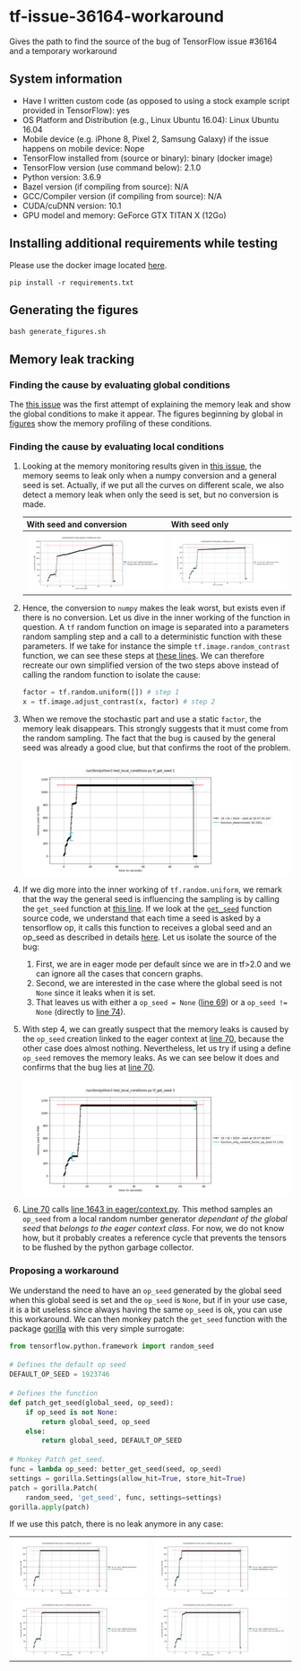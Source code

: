 # tf-issue-36164-workaround

Gives the path to find the source of the bug of TensorFlow issue #36164 and a temporary workaround

## System information

- Have I written custom code (as opposed to using a stock example script provided in TensorFlow): yes
- OS Platform and Distribution (e.g., Linux Ubuntu 16.04): Linux Ubuntu 16.04
- Mobile device (e.g. iPhone 8, Pixel 2, Samsung Galaxy) if the issue happens on mobile device: Nope
- TensorFlow installed from (source or binary): binary (docker image)
- TensorFlow version (use command below): 2.1.0
- Python version: 3.6.9
- Bazel version (if compiling from source): N/A
- GCC/Compiler version (if compiling from source): N/A
- CUDA/cuDNN version: 10.1
- GPU model and memory: GeForce GTX TITAN X (12Go)

## Installing additional requirements while testing

Please use the docker image located [here](https://hub.docker.com/layers/tensorflow/tensorflow/2.1.0-gpu-py3-jupyter/images/sha256-901b827b19d14aa0dd79ebbd45f410ee9dbfa209f6a4db71041b5b8ae144fea5?context=explore).

```shell
pip install -r requirements.txt
```

## Generating the figures

```shell
bash generate_figures.sh
```

## Memory leak tracking

### Finding the cause by evaluating global conditions

The [this issue](https://github.com/tensorflow/tensorflow/issues/36164) was the first attempt of explaining the memory leak and show the global conditions to make it appear. The figures beginning by global in [figures](figures) show the memory profiling of these conditions.

### Finding the cause by evaluating local conditions

1. Looking at the memory monitoring results given in [this issue](https://github.com/tensorflow/tensorflow/issues/36164), the memory seems to leak only when a numpy conversion and a general seed is set. Actually, if we put all the curves on different scale, we also detect a memory leak when only the seed is set, but no conversion is made.

    |  With seed and conversion |  With seed only |
    |---|---|
    | ![mem_leak_p1](figures/global_function_with_seed_and_conversion.png) | ![mem_leak_p1](figures/global_function_with_seed.png) |

2. Hence, the conversion to `numpy` makes the leak worst, but exists even if there is no conversion. Let us dive in the inner working of the function in question. A `tf` random function on image is separated into a parameters random sampling step and a call to a deterministic function with these parameters. If we take for instance the simple `tf.image.random_contrast` function, we can see these steps at [these lines](https://github.com/tensorflow/tensorflow/blob/v2.1.0/tensorflow/python/ops/image_ops_impl.py#L1613).  We can therefore recreate our own simplified version of the two steps above instead of calling the random function to isolate the cause:

    ```python
    factor = tf.random.uniform([]) # step 1
    x = tf.image.adjust_contrast(x, factor) # step 2
    ```

3. When we remove the stochastic part and use a static `factor`, the memory leak disappears. This strongly suggests that it must come from the random sampling. The fact that the bug is caused by the general seed was already a good clue, but that confirms the root of the problem.

    ![old_seed_function_determinist](figures/local_tf_get_seed_function_deterministic.png)

4. If we dig more into the inner working of `tf.random.uniform`, we remark that the way the general seed is influencing the sampling is by calling the `get_seed` function at [this line](https://github.com/tensorflow/tensorflow/blob/e5bf8de410005de06a7ff5393fafdf832ef1d4ad/tensorflow/python/ops/random_ops.py#L267). If we look at the [`get_seed`](https://github.com/tensorflow/tensorflow/blob/e5bf8de410005de06a7ff5393fafdf832ef1d4ad/tensorflow/python/framework/random_seed.py#L39) function source code, we understand that each time a seed is asked by a tensorflow op, it calls this function to receives a global seed and an op_seed as described in details [here](https://www.tensorflow.org/api_docs/python/tf/random/set_seed). Let us isolate the source of the bug:

    1. First, we are in eager mode per default since we are in tf>2.0 and we can ignore all the cases that concern graphs.
    2. Second, we are interested in the case where the global seed is not `None` since it leaks when it is set.
    3. That leaves us with either a `op_seed = None` ([line 69](https://github.com/tensorflow/tensorflow/blob/e5bf8de410005de06a7ff5393fafdf832ef1d4ad/tensorflow/python/framework/random_seed.py#L69)) or a `op_seed != None` (directly to [line 74](https://github.com/tensorflow/tensorflow/blob/e5bf8de410005de06a7ff5393fafdf832ef1d4ad/tensorflow/python/framework/random_seed.py#L74)).

5. With step 4, we can greatly suspect that the memory leaks is caused by the `op_seed` creation linked to the eager context at [line 70](https://github.com/tensorflow/tensorflow/blob/e5bf8de410005de06a7ff5393fafdf832ef1d4ad/tensorflow/python/framework/random_seed.py#L70), because the other case does almost nothing. Nevertheless, let us try if using a define `op_seed` removes the memory leaks. As we can see below it does and confirms that the bug lies at [line 70](https://github.com/tensorflow/tensorflow/blob/e5bf8de410005de06a7ff5393fafdf832ef1d4ad/tensorflow/python/framework/random_seed.py#L70).

    ![old_seed_function_only_random_factor_op_seed](figures/local_tf_get_seed_function_only_random_factor_op_seed.png)

6. [Line 70](https://github.com/tensorflow/tensorflow/blob/e5bf8de410005de06a7ff5393fafdf832ef1d4ad/tensorflow/python/framework/random_seed.py#L70) calls [line 1643 in eager/context.py](https://github.com/tensorflow/tensorflow/blob/e5bf8de410005de06a7ff5393fafdf832ef1d4ad/tensorflow/python/eager/context.py#L1643). This method samples an `op_seed` from a local random number generator *dependant of the global seed* that *belongs to the eager context class*. For now, we do not know how, but it probably creates a reference cycle that prevents the tensors to be flushed by the python garbage collector.

### Proposing a workaround

We understand the need to have an `op_seed` generated by the global seed when this global seed is set and the `op_seed` is `None`, but if in your use case, it is a bit useless since always having the same `op_seed` is ok, you can use this workaround. We can then monkey patch the `get_seed` function with the package [gorilla](https://github.com/christophercrouzet/gorilla) with this very simple surrogate:

```python
from tensorflow.python.framework import random_seed

# Defines the default op seed
DEFAULT_OP_SEED = 1923746

# Defines the function
def patch_get_seed(global_seed, op_seed):
    if op_seed is not None:
        return global_seed, op_seed
    else:
        return global_seed, DEFAULT_OP_SEED

# Monkey Patch get_seed.
func = lambda op_seed: better_get_seed(seed, op_seed)
settings = gorilla.Settings(allow_hit=True, store_hit=True)
patch = gorilla.Patch(
    random_seed, 'get_seed', func, settings=settings)
gorilla.apply(patch)
```

If we use this patch, there is no leak anymore in any case:

|||
|---|---|
| ![mem_leak_p1](figures/local_patched_get_seed_function.png) | ![mem_leak_p1](figures/local_patched_get_seed_function_deterministic.png) |
| ![mem_leak_p1](figures/local_patched_get_seed_function_only_random_factor.png) | ![mem_leak_p1](figures/local_patched_get_seed_function_only_random_factor_op_seed.png) |
